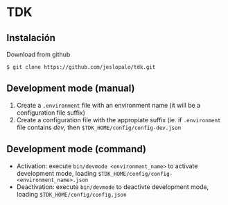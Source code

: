 TDK
===
## Instalación

Download from github
```
$ git clone https://github.com/jeslopalo/tdk.git
```

## Development mode (manual)

1. Create a ```.environment``` file with an environment name (it will be a configuration file suffix)
2. Create a configuration file with the appropiate suffix (ie. if ```.environment``` file contains *dev*, then ```$TDK_HOME/config/config-dev.json```

## Development mode (command)

* Activation: execute ```bin/devmode <environment_name>``` to activate development mode, loading ```$TDK_HOME/config/config-<environment_name>.json```
* Deactivation: execute ```bin/devmode``` to deactivte development mode, loading ```$TDK_HOME/config/config.json```
